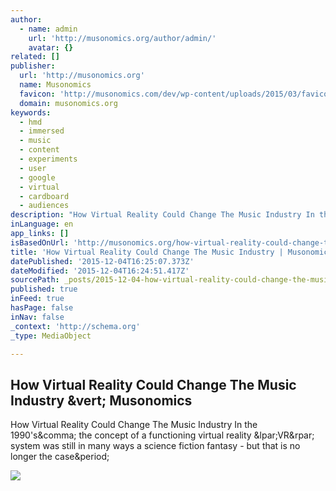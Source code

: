 ```yaml
---
author:
  - name: admin
    url: 'http://musonomics.org/author/admin/'
    avatar: {}
related: []
publisher:
  url: 'http://musonomics.org'
  name: Musonomics
  favicon: 'http://musonomics.com/dev/wp-content/uploads/2015/03/favicon.ico'
  domain: musonomics.org
keywords:
  - hmd
  - immersed
  - music
  - content
  - experiments
  - user
  - google
  - virtual
  - cardboard
  - audiences
description: "How Virtual Reality Could Change The Music Industry In the 1990's, the concept of a functioning virtual reality (VR) system was still in many ways a science fiction fantasy - but that is no longer the case."
inLanguage: en
app_links: []
isBasedOnUrl: 'http://musonomics.org/how-virtual-reality-could-change-the-music-industry/'
title: 'How Virtual Reality Could Change The Music Industry | Musonomics'
datePublished: '2015-12-04T16:25:07.373Z'
dateModified: '2015-12-04T16:24:51.417Z'
sourcePath: _posts/2015-12-04-how-virtual-reality-could-change-the-music-industry-or-musono.md
published: true
inFeed: true
hasPage: false
inNav: false
_context: 'http://schema.org'
_type: MediaObject

---
```

<article style=""><h1>How Virtual Reality Could Change The Music Industry &amp;vert; Musonomics</h1><p>How Virtual Reality Could Change The Music Industry In the 1990's&amp;comma; the concept of a functioning virtual reality &amp;lpar;VR&amp;rpar; system was still in many ways a science fiction fantasy - but that is no longer the case&amp;period;</p><img src="http://musonomics.org/wp-content/uploads/2015/12/PM-jaunt.jpg" /></article>
